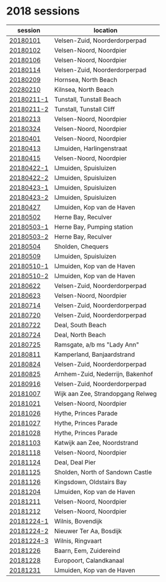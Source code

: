 # 2018 sessions

| session | location |
|---|---|
| [20180101]() | Velsen-Zuid, Noorderdorperpad |
| [20180102]() | Velsen-Noord, Noordpier |
| [20180106]() | Velsen-Noord, Noordpier |
| [20180114]() | Velsen-Zuid, Noorderdorperpad |
| [20180209]() | Hornsea, North Beach |
| [20280210]() | Kilnsea, North Beach |
| [20180211-1]() | Tunstall, Tunstall Beach |
| [20180211-2]() | Tunstall, Tunstall Cliff |
| [20180213]() | Velsen-Noord, Noordpier |
| [20180324]() | Velsen-Noord, Noordpier |
| [20180401]() | Velsen-Noord, Noordpier |
| [20180413]() | IJmuiden, Harlingenstraat |
| [20180415]() | Velsen-Noord, Noordpier |
| [20180422-1]() | IJmuiden, Spuisluizen |
| [20180422-2]() | IJmuiden, Spuisluizen |
| [20180423-1]() | IJmuiden, Spuisluizen |
| [20180423-2]() | IJmuiden, Spuisluizen |
| [20180427]() | IJmuiden, Kop van de Haven |
| [20180502]() | Herne Bay, Reculver |
| [20180503-1]() | Herne Bay, Pumping station |
| [20180503-2]() | Herne Bay, Reculver |
| [20180504]() | Sholden, Chequers |
| [20180509]() | IJmuiden, Spuisluizen |
| [20180510-1]() | IJmuiden, Kop van de Haven |
| [20180510-2]() | IJmuiden, Kop van de Haven |
| [20180622]() | Velsen-Zuid, Noorderdorperpad |
| [20180623]() | Velsen-Noord, Noordpier |
| [20180714]() | Velsen-Zuid, Noorderdorperpad |
| [20180720]() | Velsen-Zuid, Noorderdorperpad |
| [20180722]() | Deal, South Beach |
| [20180724]() | Deal, North Beach |
| [20180725]() | Ramsgate, a/b ms "Lady Ann" |
| [20180811]() | Kamperland, Banjaardstrand |
| [20180824]() | Velsen-Zuid, Noorderdorperpad |
| [20180825]() | Arnhem-Zuid, Nederrijn, Bakenhof |
| [20180916]() | Velsen-Zuid, Noorderdorperpad |
| [20181007]() | Wijk aan Zee, Strandopgang Relweg |
| [20181021]() | Velsen-Noord, Noordpier |
| [20181026]() | Hythe, Princes Parade |
| [20181027]() | Hythe, Princes Parade |
| [20181028]() | Hythe, Princes Parade |
| [20181103]() | Katwijk aan Zee, Noordstrand |
| [20181118]() | Velsen-Noord, Noordpier |
| [20181124]() | Deal, Deal Pier |
| [20181125]() | Sholden, North of Sandown Castle |
| [20181126]() | Kingsdown, Oldstairs Bay |
| [20181204]() | IJmuiden, Kop van de Haven |
| [20181211]() | Velsen-Noord, Noordpier |
| [20181212]() | Velsen-Noord, Noordpier |
| [20181224-1]() | Wilnis, Bovendijk |
| [20181224-2]() | Nieuwer Ter Aa, Bosdijk |
| [20181224-3]() | Wilnis, Ringvaart |
| [20181226]() | Baarn, Eem, Zuidereind |
| [20181228]() | Europoort, Calandkanaal |
| [20181231]() | IJmuiden, Kop van de Haven |
